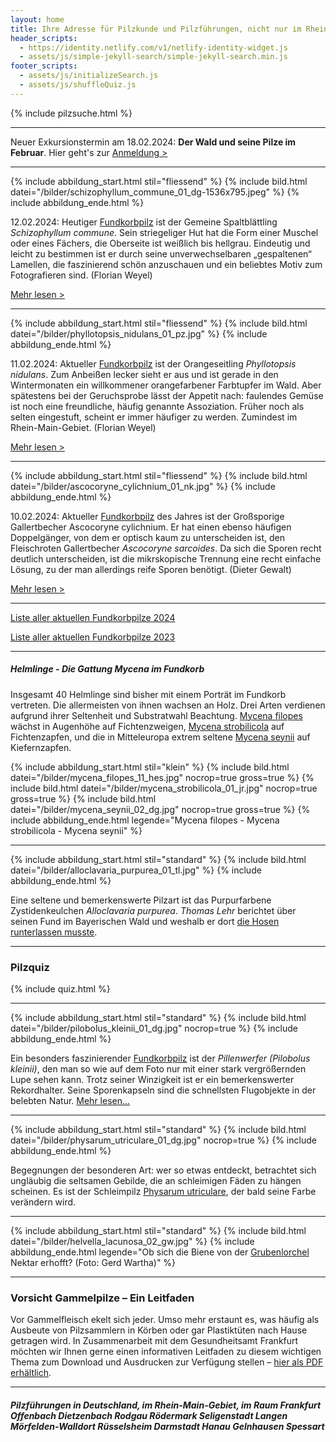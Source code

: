 ```yaml
---
layout: home
title: Ihre Adresse für Pilzkunde und Pilzführungen, nicht nur im Rhein-Main-Gebiet
header_scripts:
  - https://identity.netlify.com/v1/netlify-identity-widget.js
  - assets/js/simple-jekyll-search/simple-jekyll-search.min.js
footer_scripts:
  - assets/js/initializeSearch.js
  - assets/js/shuffleQuiz.js
---
```

{% include pilzsuche.html %}

- - -

Neuer Exkursionstermin am 18.02.2024: **Der Wald und seine Pilze im Februar**. Hier geht's zur [Anmeldung >](/termine)[](/termine)

- - -

{% include abbildung_start.html stil="fliessend" %}
{% include bild.html datei="/bilder/schizophyllum_commune_01_dg-1536x795.jpeg" %}
{% include abbildung_ende.html %}

12.02.2024: Heutiger [Fundkorbpilz](AA "Glossar-") ist der Gemeine Spaltblättling *Schizophyllum commune*. Sein striegeliger Hut hat die Form einer Muschel oder eines Fächers, die Oberseite ist weißlich bis hellgrau. Eindeutig und leicht zu bestimmen ist er durch seine unverwechselbaren „gespaltenen“ Lamellen, die faszinierend schön anzuschauen und ein beliebtes Motiv zum Fotografieren sind. (Florian Weyel)

[Mehr lesen >](/pilze/schizophyllum-commune-spaltblättling)

<div style="clear:  both"></div>

- - -

{% include abbildung_start.html stil="fliessend" %}
{% include bild.html datei="/bilder/phyllotopsis_nidulans_01_pz.jpg" %}
{% include abbildung_ende.html %}

11.02.2024: Aktueller [Fundkorbpilz](AA "Glossar-") ist der Orangeseitling *Phyllotopsis nidulans*. Zum Anbeißen lecker sieht er aus und ist gerade in den Wintermonaten ein willkommener orangefarbener Farbtupfer im Wald. Aber spätestens bei der Geruchsprobe lässt der Appetit nach: faulendes Gemüse ist noch eine freundliche, häufig genannte Assoziation. Früher noch als selten eingestuft, scheint er immer häufiger zu werden. Zumindest im Rhein-Main-Gebiet. (Florian Weyel)

[Mehr lesen >](/pilze/phyllotopsis-nidulans-orangeseitling)

<div style="clear:  both"></div>

- - -

{% include abbildung_start.html stil="fliessend" %}
{% include bild.html datei="/bilder/ascocoryne_cylichnium_01_nk.jpg" %}
{% include abbildung_ende.html %}

10.02.2024: Aktueller [Fundkorbpilz](AA "Glossar-") des Jahres ist der Großsporige Gallertbecher Ascocoryne cylichnium. Er hat einen ebenso häufigen Doppelgänger, von dem er optisch kaum zu unterscheiden ist, den Fleischroten Gallertbecher *Ascocoryne sarcoides*. Da sich die Sporen recht deutlich unterscheiden, ist die mikrskopische Trennung eine recht einfache Lösung, zu der man allerdings reife Sporen benötigt.  (Dieter Gewalt)

[Mehr lesen >](/pilze/ascocoryne-cylichnium-großsporiger-gallertbecher)

<div style="clear:  both"></div>

- - -

[Liste aller aktuellen Fundkorbpilze 2024](/artikel/liste-aller-aktuellen-fundkorbpilze-2024.html)

[Liste aller aktuellen Fundkorbpilze 2023](/artikel/liste-aller-aktuellen-fundkorbpilze-2023.html)

- - -

##### Helmlinge - Die Gattung *Mycena* im Fundkorb

Insgesamt 40 Helmlinge sind bisher mit einem Porträt im Fundkorb vertreten. Die allermeisten von ihnen wachsen an Holz. Drei Arten verdienen aufgrund ihrer Seltenheit und Substratwahl Beachtung. [Mycena filopes](/pilze/mycena-filopes-zerbrechlicher-fadenhelmling) wächst in Augenhöhe auf Fichtenzweigen, [Mycena strobilicola](/pilze/mycena-strobilicola-fichtenzapfenhelmling) auf Fichtenzapfen, und die in Mitteleuropa extrem seltene [Mycena seynii](/pilze/mycena-seynii-mediterraner-kiefernzapfenhelmling) auf Kiefernzapfen.

{% include abbildung_start.html stil="klein" %}
{% include bild.html datei="/bilder/mycena_filopes_11_hes.jpg" nocrop=true gross=true %}
{% include bild.html datei="/bilder/mycena_strobilicola_01_jr.jpg" nocrop=true gross=true %}
{% include bild.html datei="/bilder/mycena_seynii_02_dg.jpg" nocrop=true gross=true %}
{% include abbildung_ende.html legende="Mycena filopes - Mycena strobilicola - Mycena seynii" %}

- - -

{% include abbildung_start.html stil="standard" %}
{% include bild.html datei="/bilder/alloclavaria_purpurea_01_tl.jpg" %}
{% include abbildung_ende.html %}

Eine seltene und bemerkenswerte Pilzart ist das Purpurfarbene Zystidenkeulchen *Alloclavaria purpurea*. *Thomas Lehr* berichtet über seinen Fund im Bayerischen Wald und weshalb er dort [die Hosen runterlassen musste](/pilze/alloclavaria-purpurea-purpurfarbenes-zystidenkeulchen).

- - -

### Pilzquiz

{% include quiz.html %}

- - -

{% include abbildung_start.html stil="standard" %}
{% include bild.html datei="/bilder/pilobolus_kleinii_01_dg.jpg" nocrop=true %}
{% include abbildung_ende.html %}

Ein besonders faszinierender [Fundkorbpilz](AA "Glossar-") ist der *Pillenwerfer (Pilobolus kleinii)*, den man so wie auf dem Foto nur mit einer stark vergrößernden Lupe sehen kann. Trotz seiner Winzigkeit ist er ein bemerkenswerter Rekordhalter. Seine Sporenkapseln sind die schnellsten Flugobjekte in der belebten Natur. [Mehr lesen...](/pilze/pilobolus-kleinii-pillenwerfer)

- - -

{% include abbildung_start.html stil="standard" %}
{% include bild.html datei="/bilder/physarum_utriculare_01_dg.jpg" nocrop=true %}
{% include abbildung_ende.html %}

Begegnungen der besonderen Art: wer so etwas entdeckt, betrachtet sich ungläubig die seltsamen Gebilde, die an schleimigen Fäden zu hängen scheinen. Es ist der Schleimpilz [Physarum utriculare](/pilze/physarum-utriculare-fadenfruchtschleimpilz), der bald seine Farbe verändern wird.

- - -

{% include abbildung_start.html stil="standard" %}
{% include bild.html datei="/bilder/helvella_lacunosa_02_gw.jpg" %}
{% include abbildung_ende.html legende="Ob sich die Biene von der <a href='/pilze/helvella-lacunosa-grubenlorchel'>Grubenlorchel</a> Nektar erhofft?  (Foto: Gerd Wartha)" %}

- - -

### Vorsicht Gammelpilze – Ein Leitfaden

Vor Gammelfleisch ekelt sich jeder. Umso mehr erstaunt es, was häufig als Ausbeute von Pilzsammlern in Körben oder gar Plastiktüten nach Hause getragen wird. In Zusammenarbeit mit dem Gesundheitsamt Frankfurt möchten wir Ihnen gerne einen informativen Leitfaden zu diesem wichtigen Thema zum Download und Ausdrucken zur Verfügung stellen – [hier als PDF erhältlich](/assets/docs/Fundkorb.de-Gammelpilze.pdf).

- - -

##### Pilzführungen in Deutschland, im Rhein-Main-Gebiet, im Raum Frankfurt Offenbach Dietzenbach Rodgau Rödermark Seligenstadt Langen Mörfelden-Walldort Rüsselsheim Darmstadt Hanau Gelnhausen Spessart